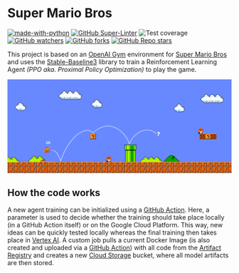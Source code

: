 # Super Mario Bros

[![made-with-python](https://img.shields.io/badge/Made%20with-Python-1f425f.svg)](https://www.python.org/)
[![GitHub Super-Linter](https://github.com/datennerd/super-mario-bros/workflows/Lint%20Code%20Base/badge.svg)](https://github.com/marketplace/actions/super-linter)
![Test coverage](https://img.shields.io/endpoint?url=https://gist.githubusercontent.com/datennerd/fe2dfc9abd874586dc86846cf0f5e1d5/raw/covbadge.json)
[![GitHub watchers](https://img.shields.io/github/watchers/datennerd/super-mario-bros?style=social)](https://github.com/datennerd/super-mario-bros)
[![GitHub forks](https://img.shields.io/github/forks/datennerd/super-mario-bros?style=social)](https://github.com/datennerd/super-mario-bros)
[![GitHub Repo stars](https://img.shields.io/github/stars/datennerd/super-mario-bros?style=social)](https://github.com/datennerd/super-mario-bros)

This project is based on an [OpenAI Gym](https://www.gymlibrary.dev) environment for [Super Mario Bros](https://pypi.org/project/gym-super-mario-bros/) and uses the [Stable-Baseline3](https://stable-baselines3.readthedocs.io/en/master/) library to train a Reinforcement Learning Agent *(PPO aka. Proximal Policy Optimization)* to play the game.

![Banner](banner.png)

## How the code works

A new agent training can be initialized using a [GitHub Action](https://github.com/datennerd/super-mario-bros/blob/main/.github/workflows/train-agent.yml).
Here, a parameter is used to decide whether the training should take place locally (in a GitHub Action itself) or on the Google Cloud Platform.
This way, new ideas can be quickly tested locally whereas the final training then takes place in [Vertex AI](https://cloud.google.com/vertex-ai).
A custom job pulls a current Docker Image (is also created and uploaded via a [GitHub Action](https://github.com/datennerd/super-mario-bros/blob/main/.github/workflows/build-push-gar.yml)) with all code from the [Artifact Registry](https://cloud.google.com/artifact-registry) and creates a new [Cloud Storage](https://cloud.google.com/storage) bucket, where all model artifacts are then stored.
